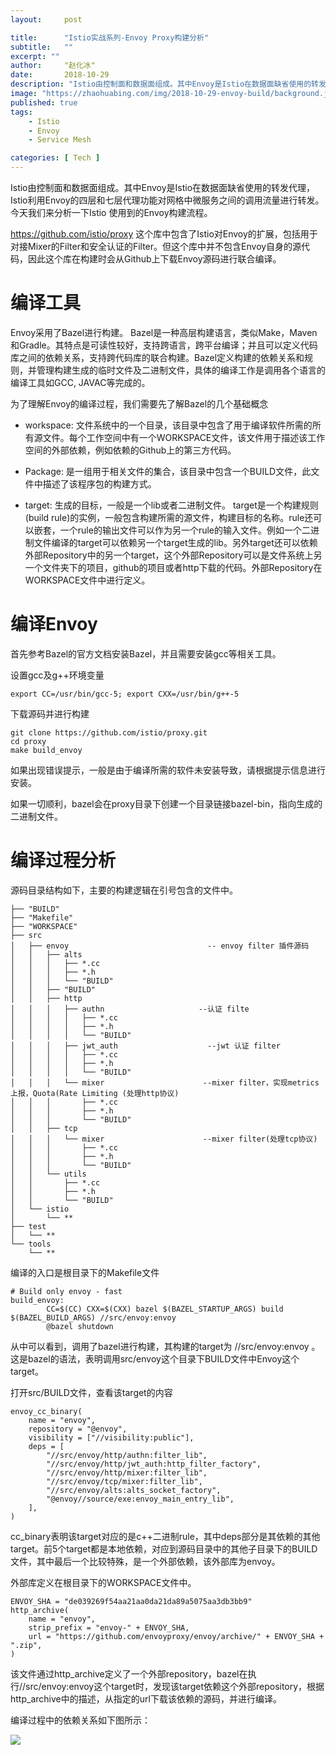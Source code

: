 ```yaml
---
layout:     post

title:      "Istio实战系列-Envoy Proxy构建分析"
subtitle:   ""
excerpt: ""
author:     "赵化冰"
date:       2018-10-29
description: "Istio由控制面和数据面组成。其中Envoy是Istio在数据面缺省使用的转发代理，Istio利用Envoy的四层和七层代理功能对网格中微服务之间的调用流量进行转发。今天我>们来分析一下Istio 使用到的Envoy构建流程。"
image: "https://zhaohuabing.com/img/2018-10-29-envoy-build/background.jpg"
published: true 
tags:
    - Istio 
    - Envoy
    - Service Mesh 

categories: [ Tech ]
---
```


Istio由控制面和数据面组成。其中Envoy是Istio在数据面缺省使用的转发代理，Istio利用Envoy的四层和七层代理功能对网格中微服务之间的调用流量进行转发。今天我们来分析一下Istio 使用到的Envoy构建流程。

https://github.com/istio/proxy 这个库中包含了Istio对Envoy的扩展，包括用于对接Mixer的Filter和安全认证的Filter。但这个库中并不包含Envoy自身的源代码，因此这个库在构建时会从Github上下载Envoy源码进行联合编译。


# 编译工具

Envoy采用了Bazel进行构建。 Bazel是一种高层构建语言，类似Make，Maven和Gradle。其特点是可读性较好，支持跨语言，跨平台编译；并且可以定义代码库之间的依赖关系，支持跨代码库的联合构建。Bazel定义构建的依赖关系和规则，并管理构建生成的临时文件及二进制文件，具体的编译工作是调用各个语言的编译工具如GCC, JAVAC等完成的。

为了理解Envoy的编译过程，我们需要先了解Bazel的几个基础概念

* workspace: 文件系统中的一个目录，该目录中包含了用于编译软件所需的所有源文件。每个工作空间中有一个WORKSPACE文件，该文件用于描述该工作空间的外部依赖，例如依赖的Github上的第三方代码。

* Package: 是一组用于相关文件的集合，该目录中包含一个BUILD文件，此文件中描述了该程序包的构建方式。

* target: 生成的目标，一般是一个lib或者二进制文件。 target是一个构建规则(build rule)的实例，一般包含构建所需的源文件，构建目标的名称。rule还可以嵌套，一个rule的输出文件可以作为另一个rule的输入文件。例如一个二进制文件编译的target可以依赖另一个target生成的lib。另外target还可以依赖外部Repository中的另一个target，这个外部Repository可以是文件系统上另一个文件夹下的项目，github的项目或者http下载的代码。外部Repository在WORKSPACE文件中进行定义。

# 编译Envoy

首先参考Bazel的官方文档安装Bazel，并且需要安装gcc等相关工具。

设置gcc及g++环境变量

```
export CC=/usr/bin/gcc-5; export CXX=/usr/bin/g++-5
```

下载源码并进行构建

```
git clone https://github.com/istio/proxy.git
cd proxy
make build_envoy
```

如果出现错误提示，一般是由于编译所需的软件未安装导致，请根据提示信息进行安装。

如果一切顺利，bazel会在proxy目录下创建一个目录链接bazel-bin，指向生成的二进制文件。

# 编译过程分析

源码目录结构如下，主要的构建逻辑在引号包含的文件中。

```
├── "BUILD"
├── "Makefile"
├── "WORKSPACE"
├── src
│   ├── envoy                               -- envoy filter 插件源码
│   │   ├── alts
│   │   │   ├── *.cc
│   │   │   ├── *.h
│   │   │   └── "BUILD"
│   │   ├── "BUILD"
│   │   ├── http
│   │   │   ├── authn                     --认证 filte
│   │   │   │   ├── *.cc
│   │   │   │   ├── *.h
│   │   │   │   └── "BUILD"
│   │   │   ├── jwt_auth                    --jwt 认证 filter
│   │   │   │   ├── *.cc
│   │   │   │   ├── *.h
│   │   │   │   └── "BUILD"
│   │   │   └── mixer                      --mixer filter，实现metrics上报，Quota(Rate Limiting (处理http协议) 
│   │   │       ├── *.cc
│   │   │       ├── *.h
│   │   │       └── "BUILD"
│   │   ├── tcp
│   │   │   └── mixer                      --mixer filter(处理tcp协议)
│   │   │       ├── *.cc
│   │   │       ├── *.h
│   │   │       └── "BUILD"
│   │   └── utils
│   │       ├── *.cc
│   │       ├── *.h
│   │       └── "BUILD"
│   └── istio
│       └── **
├── test
│   └── **
└── tools
    └── **
```

编译的入口是根目录下的Makefile文件

```
# Build only envoy - fast
build_envoy:
        CC=$(CC) CXX=$(CXX) bazel $(BAZEL_STARTUP_ARGS) build $(BAZEL_BUILD_ARGS) //src/envoy:envoy
        @bazel shutdown
```

从中可以看到，调用了bazel进行构建，其构建的target为 //src/envoy:envoy 。这是bazel的语法，表明调用src/envoy这个目录下BUILD文件中Envoy这个target。

打开src/BUILD文件，查看该target的内容

```
envoy_cc_binary(
    name = "envoy",
    repository = "@envoy",
    visibility = ["//visibility:public"],
    deps = [
        "//src/envoy/http/authn:filter_lib",
        "//src/envoy/http/jwt_auth:http_filter_factory",
        "//src/envoy/http/mixer:filter_lib",
        "//src/envoy/tcp/mixer:filter_lib",
        "//src/envoy/alts:alts_socket_factory",
        "@envoy//source/exe:envoy_main_entry_lib",
    ],
)
```

cc_binary表明该target对应的是c++二进制rule，其中deps部分是其依赖的其他target。前5个target都是本地依赖，对应到源码目录中的其他子目录下的BUILD文件，其中最后一个比较特殊，是一个外部依赖，该外部库为envoy。

外部库定义在根目录下的WORKSPACE文件中。

```
ENVOY_SHA = "de039269f54aa21aa0da21da89a5075aa3db3bb9"
http_archive(
    name = "envoy",
    strip_prefix = "envoy-" + ENVOY_SHA,
    url = "https://github.com/envoyproxy/envoy/archive/" + ENVOY_SHA + ".zip",
)
```

该文件通过http_archive定义了一个外部repository，bazel在执行//src/envoy:envoy这个target时，发现该target依赖这个外部repository，根据http_archive中的描述，从指定的url下载该依赖的源码，并进行编译。

编译过程中的依赖关系如下图所示：


![](https://zhaohuabing.com/img/2018-10-29-envoy-build/envoy-build.png)





